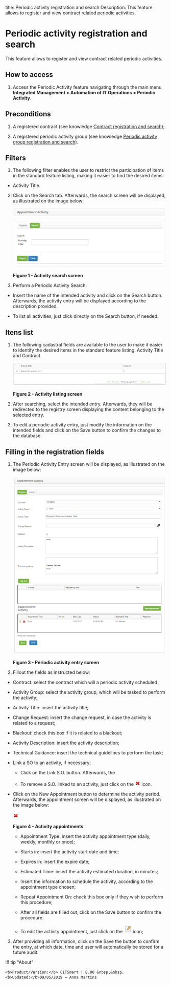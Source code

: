 title: Periodic activity registration and search
Description: This feature allows to register and view contract related periodic activities.

# Periodic activity registration and search

This feature allows to register and view contract related periodic activities.

How to access
-----------

1.  Access the Periodic Activity feature navigating through the main menu **Integrated Management > Automation of IT Operations > Periodic Activity**.

Preconditions
------------

1.  A registered contract (see knowledge [Contract registration and search][1]);

2.  A registered periodic activity group (see knowledge [Periodic activity group registration and search][2]).

Filters
------

1.  The following filter enables the user to restrict the participation of items in the standard feature listing, making it easier to find the desired items:

- Activity Title.

2. Click on the Search tab. Afterwards, the search screen will be displayed, as illustrated on the image below:

    ![figure](images/periodic-1.png)
    
    **Figure 1 - Activity search screen**

3.  Perform a Periodic Activity Search:

- Insert the name of the intended activity and click on the Search button. Afterwards, the activity entry will be displayed according to the description provided.

- To list all activities, just click directly on the Search button, if needed.

Itens list
----------------

1.  The following cadastral fields are available to the user to make it easier to identify the desired items in the standard feature listing: Activity Title and Contract.

    ![figure](images/periodic-2.png)
    
    **Figure 2 - Activity listing screen**

2.  After searching, select the intended entry. Afterwards, they will be redirected to the registry screen displaying the content belonging to the selected entry.

3. To edit a periodic activity entry, just modify the information on the intended fields and click on the Save button to confirm the changes to the database.

Filling in the registration fields
----------------------------------

1.  The Periodic Activity Entry screen will be displayed, as illustrated on the image below:

    ![figure](images/periodic-3.png)
    
    **Figure 3 - Periodic activity entry screen**

2.  Fillout the fields as instructed below:

- Contract: select the contract which will a periodic activity scheduled ;

- Activity Group: select the activity group, which will be tasked to perform the activity;

- Activity Title: insert the activity title;

- Change Request: insert the change request, in case the activity is related to a request;

- Blackout: check this box if it is related to a blackout;

- Activity Description: insert the activity description;

- Technical Guidance: insert the technical guidelines to perform the task;

- Link a SO to an activity, if necessary;

   - Click on the Link S.O. button. Afterwards, the

   - To remove a S.O. linked to an activity, just click on the ![figure](images/periodic-4.png) icon.

- Click on the New Appointment button to determine the activity period. Afterwards, the appointment screen will be displayed, as illustrated on the image below:
    
    ![figure](images/periodic-4.png)
    
   **Figure 4 - Activity appointments**

   - Appointment Type: insert the activity appointment type (daily, weekly, monthly or once);

   - Starts in: insert the activity start date and time;

   - Expires in: insert the expire date;

   - Estimated Time: insert the activity estimated duration, in minutes;

   - Insert the information to schedule the activity, according to the appointment type chosen;

   - Repeat Appointment On: check this box only if they wish to perform this procedure;

   - After all fields are filled out, click on the Save button to confirm the procedure.

   - To edit the activity appointment, just click on the ![figure](images/periodic-6.png) icon;

3. After providing all information, click on the Save the button to confirm the entry, at which date, time and user will automatically be stored for a future audit.


[1]:/en-us/citsmart-platform-7/additional-features/contract-management/use/register-contract.html
[2]:/en-us/citsmart-platform-7/additional-features/automation-of-operation/use/activity-periodic.html


!!! tip "About"

    <b>Product/Version:</b> CITSmart | 8.00 &nbsp;&nbsp;
    <b>Updated:</b>09/05/2019 – Anna Martins
